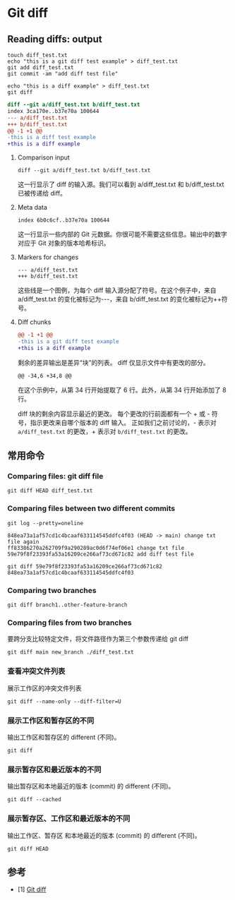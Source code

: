 # Git diff

## Reading diffs: output

```shell
touch diff_test.txt
echo "this is a git diff test example" > diff_test.txt
git add diff_test.txt
git commit -am "add diff test file"
```

```shell
echo "this is a diff example" > diff_test.txt
git diff
```

```diff
diff --git a/diff_test.txt b/diff_test.txt
index 3ca170e..b37e70a 100644
--- a/diff_test.txt
+++ b/diff_test.txt
@@ -1 +1 @@
-this is a diff test example
+this is a diff example
```

1. Comparison input

   ```console
   diff --git a/diff_test.txt b/diff_test.txt
   ```

   这一行显示了 diff 的输入源。我们可以看到 a/diff_test.txt 和 b/diff_test.txt 已被传递给 diff。

2. Meta data

   ```console
   index 6b0c6cf..b37e70a 100644
   ```

   这一行显示一些内部的 Git 元数据。你很可能不需要这些信息。输出中的数字对应于 Git 对象的版本哈希标识。

3. Markers for changes

   ```console
   --- a/diff_test.txt
   +++ b/diff_test.txt
   ```

   这些线是一个图例，为每个 diff 输入源分配了符号。在这个例子中，来自 a/diff_test.txt 的变化被标记为---，来自 b/diff_test.txt 的变化被标记为++符号。

4. Diff chunks

   ```diff
   @@ -1 +1 @@
   -this is a git diff test example
   +this is a diff example
   ```

   剩余的差异输出是差异“块”的列表。 diff 仅显示文件中有更改的部分。

   ```console
   @@ -34,6 +34,8 @@
   ```

   在这个示例中，从第 34 行开始提取了 6 行。此外，从第 34 行开始添加了 8 行。

   diff 块的剩余内容显示最近的更改。 每个更改的行前面都有一个 + 或 - 符号，指示更改来自哪个版本的 diff 输入。
   正如我们之前讨论的，- 表示对 `a/diff_test.txt` 的更改，+ 表示对 `b/diff_test.txt` 的更改。

## 常用命令

### Comparing files: git diff file

```shell
git diff HEAD diff_test.txt
```

### Comparing files between two different commits

```shell
git log --pretty=oneline
```

```console
848ea73a1af57cd1c4bcaaf633114545ddfc4f03 (HEAD -> main) change txt file again
ff83386270a262709f9a290289ac0d6f74ef06e1 change txt file
59e79f8f23393fa53a16209ce266af73cd671c82 add diff test file
```

```shell
git diff 59e79f8f23393fa53a16209ce266af73cd671c82 848ea73a1af57cd1c4bcaaf633114545ddfc4f03
```

### Comparing two branches

```shell
git diff branch1..other-feature-branch
```

### Comparing files from two branches

要跨分支比较特定文件，将文件路径作为第三个参数传递给 git diff

```shell
git diff main new_branch ./diff_test.txt
```

### 查看冲突文件列表

展示工作区的冲突文件列表

```shell
git diff --name-only --diff-filter=U
```

### 展示工作区和暂存区的不同

输出工作区和暂存区的 different (不同)。

```shell
git diff
```

### 展示暂存区和最近版本的不同

输出暂存区和本地最近的版本 (commit) 的 different (不同)。

```shell
git diff --cached
```

### 展示暂存区、工作区和最近版本的不同

输出工作区、暂存区 和本地最近的版本 (commit) 的 different (不同)。

```shell
git diff HEAD
```

## 参考

- [1] [Git diff](https://www.atlassian.com/git/tutorials/saving-changes/git-diff)
